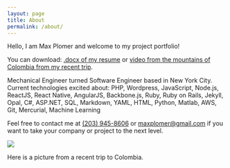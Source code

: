 ```yaml
---
layout: page
title: About
permalink: /about/
---
```


Hello, I am Max Plomer and welcome to my project portfolio!  

You can download: <a href="https://github.com/maxplomer/resume/blob/master/max_plomer_resume.docx?raw=true">.docx of my resume</a>
or
<a href="colombia.mov" target="_blank">video from the mountains of Colombia from my recent trip</a>.

Mechanical Engineer turned Software Engineer based in New York City.  Current technologies excited about: PHP, Wordpress, JavaScript, Node.js, ReactJS, React Native, AngularJS, Backbone.js, Ruby, Ruby on Rails, Jekyll, Opal, C#, ASP.NET, SQL, Markdown, YAML, HTML, Python, Matlab, AWS, Git, Mercurial, Machine Learning

Feel free to contact me at <a href="tel:203-945-8606">(203) 945-8606</a> or <a href="mailto:maxplomer@gmail.com">maxplomer@gmail.com</a> if you want to take your company or project to the next level.  

<img src="../colombia.jpg"/>

Here is a picture from a recent trip to Colombia.